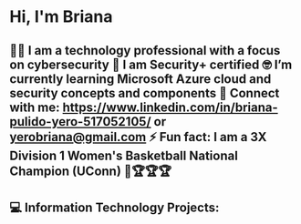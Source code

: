 <h1> Hi, I'm Briana </h1>

👩‍💻 I am a technology professional with a focus on cybersecurity
📜 I am Security+ certified
🤓 I’m currently learning Microsoft Azure cloud and security concepts and components
🤝 Connect with me: https://www.linkedin.com/in/briana-pulido-yero-517052105/ or yerobriana@gmail.com
⚡ Fun fact: I am a 3X Division 1 Women's Basketball National Champion (UConn) 🏀🏆🏆🏆 
------------------------------------------------------------------------------
<h2>💻 Information Technology Projects:</h2>
